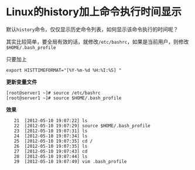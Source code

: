# Linux的history加上命令执行时间显示

默认`history`命令，仅仅显示历史命令列表，如何显示该命令执行的时间呢？

其实比较简单，要全局有效的话，就修改`/etc/bashrc`，如果是当前用户，则修改`$HOME/.bash_profile`

只要加上

```
export HISTTIMEFORMAT="[%Y-%m-%d %H:%I:%S] "
```

**更新变量文件**
```
[root@server1 ~]# source /etc/bashrc
[root@server1 ~]# source $HOME/.bash_profile
```

**效果**
```
   21  [2012-05-10 19:07:22] ls
   22  [2012-05-10 19:07:29] source $HOME/.bash_profile 
   23  [2012-05-10 19:07:31] ls
   24  [2012-05-10 19:07:34] ls
   25  [2012-05-10 19:07:35] cd /
   26  [2012-05-10 19:07:35] ls
   27  [2012-05-10 19:07:43] cd
   28  [2012-05-10 19:07:44] ls
   29  [2012-05-10 19:07:49] vim .bash_profile 
```
